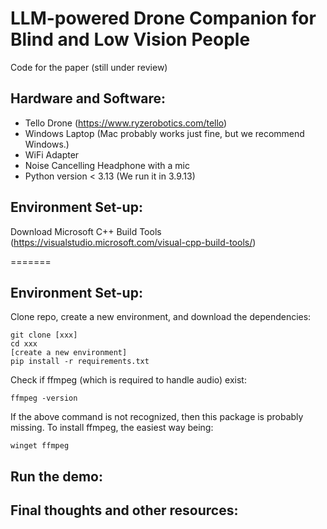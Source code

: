 # LLM-powered Drone Companion for Blind and Low Vision People


Code for the paper (still under review)

## Hardware and Software: 
- Tello Drone (https://www.ryzerobotics.com/tello)
- Windows Laptop (Mac probably works just fine, but we recommend Windows.)
- WiFi Adapter
- Noise Cancelling Headphone with a mic
- Python version < 3.13 (We run it in 3.9.13) 

## Environment Set-up: 
Download Microsoft C++ Build Tools (https://visualstudio.microsoft.com/visual-cpp-build-tools/) 

=======
## Environment Set-up:  
Clone repo, create a new environment, and download the dependencies: 
```
git clone [xxx]
cd xxx
[create a new environment]
pip install -r requirements.txt
```
Check if ffmpeg (which is required to handle audio) exist:
```
ffmpeg -version
```
If the above command is not recognized, then this package is probably missing. To install ffmpeg, the easiest way being:

```
winget ffmpeg
```


## Run the demo:

## Final thoughts and other resources: